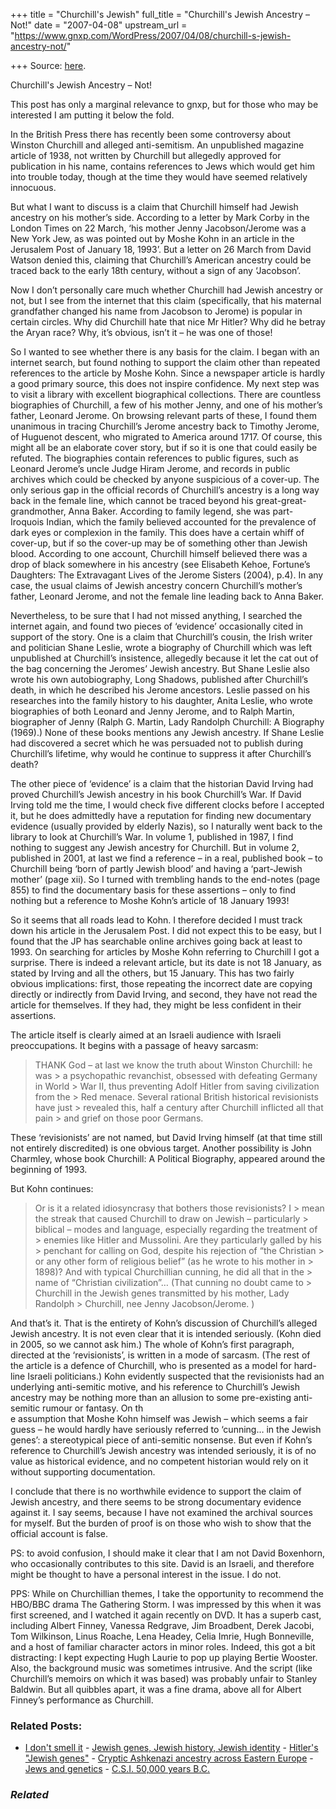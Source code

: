 +++
title = "Churchill's Jewish"
full_title = "Churchill's Jewish Ancestry – Not!"
date = "2007-04-08"
upstream_url = "https://www.gnxp.com/WordPress/2007/04/08/churchill-s-jewish-ancestry-not/"

+++
Source: [here](https://www.gnxp.com/WordPress/2007/04/08/churchill-s-jewish-ancestry-not/).

Churchill's Jewish Ancestry – Not!

This post has only a marginal relevance to gnxp, but for those who may be interested I am putting it below the fold.

In the British Press there has recently been some controversy about Winston Churchill and alleged anti-semitism. An unpublished magazine article of 1938, not written by Churchill but allegedly approved for publication in his name, contains references to Jews which would get him into trouble today, though at the time they would have seemed relatively innocuous.

But what I want to discuss is a claim that Churchill himself had Jewish ancestry on his mother’s side. According to a letter by Mark Corby in the London Times on 22 March, ‘his mother Jenny Jacobson/Jerome was a New York Jew, as was pointed out by Moshe Kohn in an article in the Jerusalem Post of January 18, 1993’. But a letter on 26 March from David Watson denied this, claiming that Churchill’s American ancestry could be traced back to the early 18th century, without a sign of any ‘Jacobson’.

Now I don’t personally care much whether Churchill had Jewish ancestry or not, but I see from the internet that this claim (specifically, that his maternal grandfather changed his name from Jacobson to Jerome) is popular in certain circles. Why did Churchill hate that nice Mr Hitler? Why did he betray the Aryan race? Why, it’s obvious, isn’t it – he was one of those!

So I wanted to see whether there is any basis for the claim. I began with an internet search, but found nothing to support the claim other than repeated references to the article by Moshe Kohn. Since a newspaper article is hardly a good primary source, this does not inspire confidence. My next step was to visit a library with excellent biographical collections. There are countless biographies of Churchill, a few of his mother Jenny, and one of his mother’s father, Leonard Jerome. On browsing relevant parts of these, I found them unanimous in tracing Churchill’s Jerome ancestry back to Timothy Jerome, of Huguenot descent, who migrated to America around 1717. Of course, this might all be an elaborate cover story, but if so it is one that could easily be refuted. The biographies contain references to public figures, such as Leonard Jerome’s uncle Judge Hiram Jerome, and records in public archives which could be checked by anyone suspicious of a cover-up. The only serious gap in the official records of Churchill’s ancestry is a long way back in the female line, which cannot be traced beyond his great-great-grandmother, Anna Baker. According to family legend, she was part-Iroquois Indian, which the family believed accounted for the prevalence of dark eyes or complexion in the family. This does have a certain whiff of cover-up, but if so the cover-up may be of something other than Jewish blood. According to one account, Churchill himself believed there was a drop of black somewhere in his ancestry (see Elisabeth Kehoe, Fortune’s Daughters: The Extravagant Lives of the Jerome Sisters (2004), p.4). In any case, the usual claims of Jewish ancestry concern Churchill’s mother’s father, Leonard Jerome, and not the female line leading back to Anna Baker.

Nevertheless, to be sure that I had not missed anything, I searched the internet again, and found two pieces of ‘evidence’ occasionally cited in support of the story. One is a claim that Churchill’s cousin, the Irish writer and politician Shane Leslie, wrote a biography of Churchill which was left unpublished at Churchill’s insistence, allegedly because it let the cat out of the bag concerning the Jeromes’ Jewish ancestry. But Shane Leslie also wrote his own autobiography, Long Shadows, published after Churchill’s death, in which he described his Jerome ancestors. Leslie passed on his researches into the family history to his daughter, Anita Leslie, who wrote biographies of both Leonard and Jenny Jerome, and to Ralph Martin, biographer of Jenny (Ralph G. Martin, Lady Randolph Churchill: A Biography (1969).) None of these books mentions any Jewish ancestry. If Shane Leslie had discovered a secret which he was persuaded not to publish during Churchill’s lifetime, why would he continue to suppress it after Churchill’s death?

The other piece of ‘evidence’ is a claim that the historian David Irving had proved Churchill’s Jewish ancestry in his book Churchill’s War. If David Irving told me the time, I would check five different clocks before I accepted it, but he does admittedly have a reputation for finding new documentary evidence (usually provided by elderly Nazis), so I naturally went back to the library to look at Churchill’s War. In volume 1, published in 1987, I find nothing to suggest any Jewish ancestry for Churchill. But in volume 2, published in 2001, at last we find a reference – in a real, published book – to Churchill being ‘born of partly Jewish blood’ and having a ‘part-Jewish mother’ (page xii). So I turned with trembling hands to the end-notes (page 855) to find the documentary basis for these assertions – only to find nothing but a reference to Moshe Kohn’s article of 18 January 1993!

So it seems that all roads lead to Kohn. I therefore decided I must track down his article in the Jerusalem Post. I did not expect this to be easy, but I found that the JP has searchable online archives going back at least to 1993. On searching for articles by Moshe Kohn referring to Churchill I got a surprise. There is indeed a relevant article, but its date is not 18 January, as stated by Irving and all the others, but 15 January. This has two fairly obvious implications: first, those repeating the incorrect date are copying directly or indirectly from David Irving, and second, they have not read the article for themselves. If they had, they might be less confident in their assertions.

The article itself is clearly aimed at an Israeli audience with Israeli preoccupations. It begins with a passage of heavy sarcasm:

> THANK God – at last we know the truth about Winston Churchill: he was > a psychopathic revanchist, obsessed with defeating Germany in World > War II, thus preventing Adolf Hitler from saving civilization from the > Red menace. Several rational British historical revisionists have just > revealed this, half a century after Churchill inflicted all that pain > and grief on those poor Germans.

These ‘revisionists’ are not named, but David Irving himself (at that time still not entirely discredited) is one obvious target. Another possibility is John Charmley, whose book Churchill: A Political Biography, appeared around the beginning of 1993.

But Kohn continues:

> Or is it a related idiosyncrasy that bothers those revisionists? I > mean the streak that caused Churchill to draw on Jewish – particularly > biblical – modes and language, especially regarding the treatment of > enemies like Hitler and Mussolini. Are they particularly galled by his > penchant for calling on God, despite his rejection of “the Christian > or any other form of religious belief” (as he wrote to his mother in > 1898)? And with typical Churchillian cunning, he did all that in the > name of “Christian civilization”… (That cunning no doubt came to > Churchill in the Jewish genes transmitted by his mother, Lady Randolph > Churchill, nee Jenny Jacobson/Jerome. )

And that’s it. That is the entirety of Kohn’s discussion of Churchill’s alleged Jewish ancestry. It is not even clear that it is intended seriously. (Kohn died in 2005, so we cannot ask him.) The whole of Kohn’s first paragraph, directed at the ‘revisionists’, is written in a mode of sarcasm. (The rest of the article is a defence of Churchill, who is presented as a model for hard-line Israeli politicians.) Kohn evidently suspected that the revisionists had an underlying anti-semitic motive, and his reference to Churchill’s Jewish ancestry may be nothing more than an allusion to some pre-existing anti-semitic rumour or fantasy. On th  
e assumption that Moshe Kohn himself was Jewish – which seems a fair guess – he would hardly have seriously referred to ‘cunning… in the Jewish genes’: a stereotypical piece of anti-semitic nonsense. But even if Kohn’s reference to Churchill’s Jewish ancestry was intended seriously, it is of no value as historical evidence, and no competent historian would rely on it without supporting documentation.

I conclude that there is no worthwhile evidence to support the claim of Jewish ancestry, and there seems to be strong documentary evidence against it. I say seems, because I have not examined the archival sources for myself. But the burden of proof is on those who wish to show that the official account is false.

PS: to avoid confusion, I should make it clear that I am not David Boxenhorn, who occasionally contributes to this site. David is an Israeli, and therefore might be thought to have a personal interest in the issue. I do not.

PPS: While on Churchillian themes, I take the opportunity to recommend the HBO/BBC drama The Gathering Storm. I was impressed by this when it was first screened, and I watched it again recently on DVD. It has a superb cast, including Albert Finney, Vanessa Redgrave, Jim Broadbent, Derek Jacobi, Tom Wilkinson, Linus Roache, Lena Headey, Celia Imrie, Hugh Bonneville, and a host of familiar character actors in minor roles. Indeed, this got a bit distracting: I kept expecting Hugh Laurie to pop up playing Bertie Wooster. Also, the background music was sometimes intrusive. And the script (like Churchill’s memoirs on which it was based) was probably unfair to Stanley Baldwin. But all quibbles apart, it was a fine drama, above all for Albert Finney’s performance as Churchill.

### Related Posts:

- [I don't smell
  it](https://www.gnxp.com/WordPress/2007/01/16/i-don-t-smell-it/) - [Jewish genes, Jewish history, Jewish
  identity](https://www.gnxp.com/WordPress/2008/09/02/jewish-genes-jewish-history-jewish-identity/) - [Hitler's "Jewish
  genes"](https://www.gnxp.com/WordPress/2010/08/26/hitlers-jewish-genes/) - [Cryptic Ashkenazi ancestry across Eastern
  Europe](https://www.gnxp.com/WordPress/2019/08/30/cryptic-ashkenazi-ancestry-across-eastern-europe/) - [Jews and
  genetics](https://www.gnxp.com/WordPress/2010/06/06/jews-and-genetics/) - [C.S.I. 50,000 years
  B.C.](https://www.gnxp.com/WordPress/2009/07/21/c-s-i-50000-years-b-c/)

### *Related*

[](https://www.addtoany.com/add_to/facebook?linkurl=https%3A%2F%2Fwww.gnxp.com%2FWordPress%2F2007%2F04%2F08%2Fchurchill-s-jewish-ancestry-not%2F&linkname=Churchill%27s%20Jewish%20Ancestry%20%E2%80%93%20Not%21 "Facebook")[](https://www.addtoany.com/add_to/twitter?linkurl=https%3A%2F%2Fwww.gnxp.com%2FWordPress%2F2007%2F04%2F08%2Fchurchill-s-jewish-ancestry-not%2F&linkname=Churchill%27s%20Jewish%20Ancestry%20%E2%80%93%20Not%21 "Twitter")[](https://www.addtoany.com/add_to/email?linkurl=https%3A%2F%2Fwww.gnxp.com%2FWordPress%2F2007%2F04%2F08%2Fchurchill-s-jewish-ancestry-not%2F&linkname=Churchill%27s%20Jewish%20Ancestry%20%E2%80%93%20Not%21 "Email")[](https://www.addtoany.com/share)
